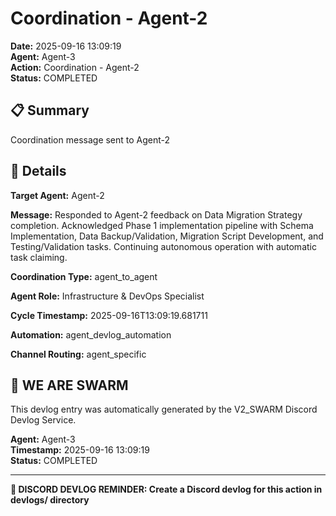 # Coordination - Agent-2

**Date:** 2025-09-16 13:09:19  
**Agent:** Agent-3  
**Action:** Coordination - Agent-2  
**Status:** COMPLETED

## 📋 Summary

Coordination message sent to Agent-2

## 🎯 Details

**Target Agent:** Agent-2

**Message:** Responded to Agent-2 feedback on Data Migration Strategy completion. Acknowledged Phase 1 implementation pipeline with Schema Implementation, Data Backup/Validation, Migration Script Development, and Testing/Validation tasks. Continuing autonomous operation with automatic task claiming.

**Coordination Type:** agent_to_agent

**Agent Role:** Infrastructure & DevOps Specialist

**Cycle Timestamp:** 2025-09-16T13:09:19.681711

**Automation:** agent_devlog_automation

**Channel Routing:** agent_specific

## 🐝 WE ARE SWARM

This devlog entry was automatically generated by the V2_SWARM Discord Devlog Service.

**Agent:** Agent-3  
**Timestamp:** 2025-09-16 13:09:19  
**Status:** COMPLETED

---

**📝 DISCORD DEVLOG REMINDER: Create a Discord devlog for this action in devlogs/ directory**
